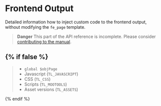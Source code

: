 
# Frontend Output

Detailed information how to inject custom code to the frontend output,
without modifying the `fe_page` template.

> **Danger** This part of the API reference is incomplete. Please consider
[contributing to the manual][1].

{% if false %}
---

> * `global $objPage`
> * Javascript (`TL_JAVASCRIPT`)
> * CSS (`TL_CSS`)
> * Scripts (`TL_MOOTOOLS`)
> * Asset versions (`TL_ASSETS`)

{% endif %}


[1]: https://github.com/contao/docs/blob/master/CONTRIBUTING.md
